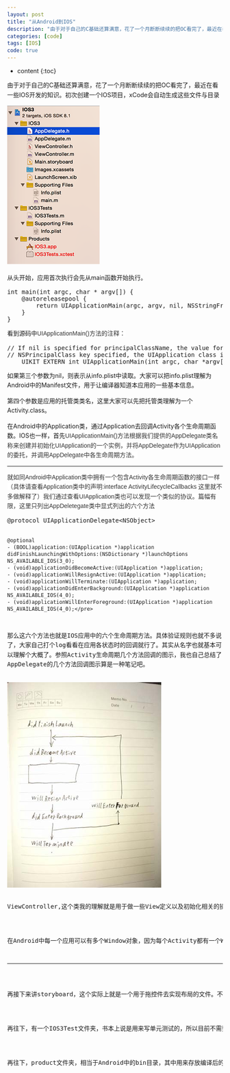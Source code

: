 ```yaml
---
layout: post
title: "从Android到IOS"
description: "由于对于自己的C基础还算满意，花了一个月断断续续的把OC看完了，最近在看一些IOS开发的知识。从此，记录一只菜鸟IOS程序员的学习之路"
categories: [code]
tags: [IOS]
code: true
---
```

* content
{:toc}

<p style="line-height: 22.5px; white-space: normal;">
由于对于自己的C基础还算满意，花了一个月断断续续的把OC看完了，最近在看一些IOS开发的知识。初次创建一个IOS项目，xCode会自动生成这些文件与目录
</p>
<p style="line-height: 22.5px; white-space: normal;">
<img src="/images/blog_image/20150203_1.png" />
</p>
<p style="line-height: 22.5px; white-space: normal;">
从头开始，应用首次执行会先从main函数开始执行。
</p>
<pre class="brush:cpp;toolbar: true; auto-links: false;">int main(int argc, char * argv[]) {
	@autoreleasepool {
		return UIApplicationMain(argc, argv, nil, NSStringFromClass([AppDelegate class]));
	}
}</pre>
<p style="line-height: 22.5px; white-space: normal;">
看到源码中<span style="color: rgb(51, 51, 51); font-family: Verdana, sans-serif, 宋体; background-color: rgb(255, 255, 255);">UIApplicationMain()方法的注释：</span>
</p>
<pre class="brush:cpp;toolbar: true; auto-links: false;">// If nil is specified for principalClassName, the value for NSPrincipalClass from the Info.plist is used. If there is no
// NSPrincipalClass key specified, the UIApplication class is used. The delegate class will be instantiated using init.
	UIKIT_EXTERN int UIApplicationMain(int argc, char *argv[], NSString *principalClassName, NSString *delegateClassName);</pre>
<p style="line-height: 22.5px; white-space: normal;">
<span style="color: rgb(51, 51, 51); font-family: Verdana, sans-serif, 宋体; background-color: rgb(255, 255, 255);"></span>如果第三个参数为nil，则表示从info.plist中读取。大家可以把info.plist理解为Android中的Manifest文件，用于让编译器知道本应用的一些基本信息。
</p>
<p style="line-height: 22.5px; white-space: normal;">
第四个参数是应用的托管类类名，这里大家可以先把托管类理解为一个Activity.class。
</p>
<p style="line-height: 22.5px; white-space: normal;">
在Android中的Application类，通过Application去回调Activity各个生命周期函数。IOS也一样，首先<span style="color: rgb(51, 51, 51); font-family: Verdana, sans-serif, 宋体; background-color: rgb(255, 255, 255);">UIApplicationMain()方法根据我们提供的AppDelegate类名称来创建并初始化UIApplication的一个实例，并将</span><span style="color: rgb(51, 51, 51); font-family: Verdana, sans-serif, 宋体; background-color: rgb(255, 255, 255);">AppDelegate作为UIApplication的委托，并调用AppDelegate中各生命周期方法。</span>
</p>
<p style="line-height: 22.5px; white-space: normal;">
<span style="color: rgb(51, 51, 51); font-family: Verdana, sans-serif, 宋体;"><span style="background-color: rgb(255, 255, 255);"></span></span>
</p>
<hr/>
<p style="line-height: 22.5px; white-space: normal;">
<span style="color: rgb(51, 51, 51); font-family: Verdana, sans-serif, 宋体;"><span style="background-color: rgb(255, 255, 255);">就如同Android中Application类中拥有一个包含Activity各生命周期函数的接口一样（具体请查看Application类中的声明:interface ActivityLifecycleCallbacks 这里就不多做解释了）我们通过查看UIApplication类也可以发现一个类似的协议。篇幅有限，这里只列出AppDeletegate类中显式列出的六个方法</span></span>
</p>
	<pre class="brush:java;toolbar: true; auto-links: false;">@protocol UIApplicationDelegate&lt;NSObject&gt;

	@optional
	- (BOOL)application:(UIApplication *)application didFinishLaunchingWithOptions:(NSDictionary *)launchOptions NS_AVAILABLE_IOS(3_0);
	- (void)applicationDidBecomeActive:(UIApplication *)application;
	- (void)applicationWillResignActive:(UIApplication *)application;
	- (void)applicationWillTerminate:(UIApplication *)application;
	- (void)applicationDidEnterBackground:(UIApplication *)application NS_AVAILABLE_IOS(4_0);
	- (void)applicationWillEnterForeground:(UIApplication *)application NS_AVAILABLE_IOS(4_0);</pre>
<p style="line-height: 22.5px; white-space: normal;">
那么这六个方法也就是IOS应用中的六个生命周期方法。具体验证规则也就不多说了，大家自己打个log看看在应用各状态时的回调就行了。其实从名字也就基本可以理解个大概了。参照Activity生命周期几个方法回调的图示，我也自己总结了AppDelegate的几个方法回调图示算是一种笔记吧。
</p>
<img src="/images/blog_image/20150203_2.jpg"/>
<p>
ViewController,这个类我的理解就是用于做一些View定义以及初始化相关的操作。类似于Android中一个Activity的DecorView（如果你要问DecorView是什么。。。就当成是setContentView中传进去的View吧）。
</p>
<p>
在Android中每一个应用可以有多个Window对象，因为每个Activity都有一个Window，而在IOS中，只有一个Window(至少目前我我的水平只知道一个)，那么跳转界面的实现实际上就是切换这个ViewController来实现的。就好像Activity中切换Fragment来实现页面跳转一样。
</p>
<hr/>
<p>
再接下来讲storyboard，这个实际上就是一个用于拖控件去实现布局的文件。不过与Android中的layout.xml不同，Android中总共有三种方法去创建布局，第一种就是纯拖控件，第二种是手动写xml代码，第三种是手动写java代码，这里我就不多说了。在IOS中只有两种选择，纯拖控件，手动写OC代码。是的，拖控件的那个storyboard文件你不能用代码去编辑它(或者说我还不会编辑它)。所以现在引起了很多争议，有些人说为了维护方便应该提倡用代码布局，有些人说根据发展趋势，更应该去使用拖控件的方式。作为一个从Android转过来的开发者，我建议你去用代码实现，一来与Android中一样，写代码布局能让你更方便的理解控件在界面上的绘制过程，另一方面作为一个新手，多熟悉一下代码也是好事吧。
</p>
<p>
再往下，有一个IOS3Test文件夹，书本上说是用来写单元测试的，所以目前不需要过多考虑。
</p>
<p>
再往下，product文件夹，相当于Android中的bin目录，其中用来存放编译后的文件的。
</p>